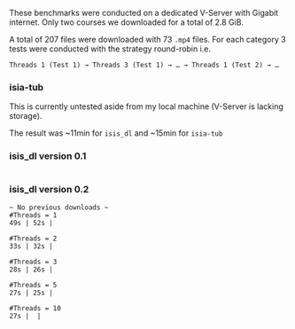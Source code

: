 These benchmarks were conducted on a dedicated V-Server with Gigabit internet. Only two courses we downloaded for a
total of 2.8 GiB.

A total of 207 files were downloaded with 73 `.mp4` files. For each category 3 tests were conducted with the strategy
round-robin i.e.

```
Threads 1 (Test 1) → Threads 3 (Test 1) → … → Threads 1 (Test 2) → …
```

### isia-tub

This is currently untested aside from my local machine (V-Server is lacking storage).

The result was ~11min for `isis_dl` and ~15min for `isia-tub`

### isis_dl version 0.1

```

```


### isis_dl version 0.2
```
~ No previous downloads ~
#Threads = 1
49s | 52s | 

#Threads = 2
33s | 32s | 

#Threads = 3
28s | 26s | 

#Threads = 5
27s | 25s | 

#Threads = 10
27s |  | 

```